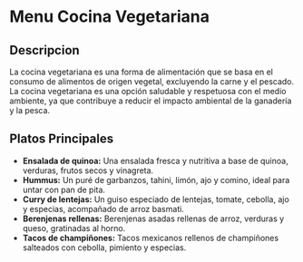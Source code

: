 # Menu Cocina Vegetariana

## Descripcion
La cocina vegetariana es una forma de alimentación que se basa en el consumo de alimentos de origen vegetal, excluyendo la carne y el pescado. La cocina vegetariana es una opción saludable y respetuosa con el medio ambiente, ya que contribuye a reducir el impacto ambiental de la ganadería y la pesca.

## Platos Principales
- **Ensalada de quinoa:** Una ensalada fresca y nutritiva a base de quinoa, verduras, frutos secos y vinagreta.
- **Hummus:** Un puré de garbanzos, tahini, limón, ajo y comino, ideal para untar con pan de pita.
- **Curry de lentejas:** Un guiso especiado de lentejas, tomate, cebolla, ajo y especias, acompañado de arroz basmati.
- **Berenjenas rellenas:** Berenjenas asadas rellenas de arroz, verduras y queso, gratinadas al horno.
- **Tacos de champiñones:** Tacos mexicanos rellenos de champiñones salteados con cebolla, pimiento y especias.


